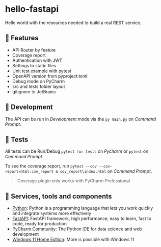 # hello-fastapi

Hello world with the resources needed to build a real REST service.

## 🧩 Features

- API Router by feature
- Coverage report
- Authentication with JWT
- Settings to static files
- Unit test example with pytest
- OpenAPI version from pyproject.toml
- Debug mode on PyCharm
- src and tests folder layout
- gitignore to JetBrains

## 🤖 Development

The API can be run in _Development_ mode via the `py main.py` on _Command Prompt_.

## 🧪 Tests

All tests can be Run/Debug `pytest for tests` on _Pycharm_ or `pytest` on _Command Prompt_.

To see the coverage report, run `pytest --cov --cov-report=html:cov_report & cov_report\index.html` on _Command Prompt_.

> Coverage plugin only works with PyCharm Professional

## 🔌 Services, tools and components

- [Python](https://www.python.org/): Python is a programming language that lets you work quickly and integrate systems more effectively
- [FastAPI](https://fastapi.tiangolo.com/): FastAPI framework, high performance, easy to learn, fast to code, ready for production
- [PyCharm Community](https://www.jetbrains.com/pycharm/): The Python IDE for data science and web development
- [Windows 11 Home Edition](https://www.microsoft.com/en-us/windows/windows-11): More is possible with Windows 11
